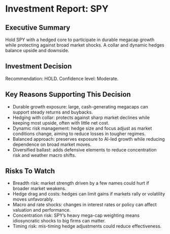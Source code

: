 # Investment Report: SPY
## Executive Summary
Hold SPY with a hedged core to participate in durable megacap growth while protecting against broad market shocks. A collar and dynamic hedges balance upside and downside.

## Investment Decision
Recommendation: HOLD. Confidence level: Moderate.

## Key Reasons Supporting This Decision
- Durable growth exposure: large, cash-generating megacaps can support steady returns and buybacks.
- Hedging with collar: protects against sharp market declines while keeping most upside, often with little net cost.
- Dynamic risk management: hedge size and focus adjust as market conditions change, aiming to reduce losses in tougher regimes.
- Balanced approach: preserves exposure to AI-led growth while reducing dependence on broad market moves.
- Diversified ballast: adds defensive elements to reduce concentration risk and weather macro shifts.

## Risks To Watch
- Breadth risk: market strength driven by a few names could hurt if broader market weakens.
- Hedge drag and costs: hedges can limit gains if markets rally or volatility moves unfavorably.
- Macro and rate shocks: changes in interest rates or policy can affect valuation and performance.
- Concentration risk: SPY’s heavy mega-cap weighting means idiosyncratic shocks to big firms can matter.
- Timing risk: mis-timing hedge adjustments could reduce effectiveness.